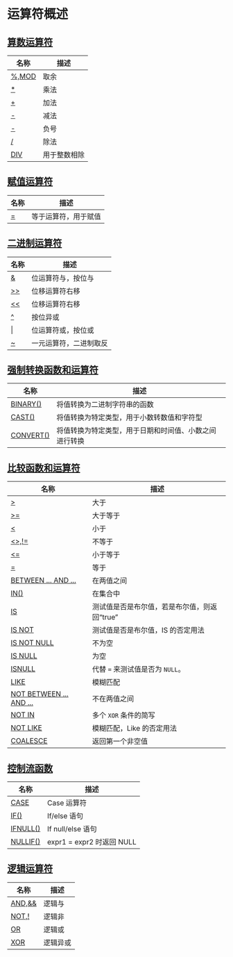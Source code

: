 # **运算符概述**

## [**算数运算符**](arithmetic-operators/arithmetic-operators-overview.md)

| 名称 | 描述|
|---|-----|
| [%,MOD](arithmetic-operators/mod.md) | 取余 |
| [*](arithmetic-operators/multiplication.md) | 乘法 |
| [+](arithmetic-operators/addition.md) | 加法 |
| [-](arithmetic-operators/minus.md) | 减法 |
| [-](arithmetic-operators/unary-minus.md) | 负号 |
| [/](arithmetic-operators/division.md) | 除法 |
| [DIV](arithmetic-operators/div.md) | 用于整数相除 |

## [**赋值运算符**](assignment-operators/assignment-operators-overview.md)

| 名称 | 描述|
|---|-----|
| [=](assignment-operators/equal.md) | 等于运算符，用于赋值 |

## [**二进制运算符**](bit-functions-and-operators/bit-functions-and-operators-overview.md)

| 名称 | 描述|
|---|-----|
| [&](bit-functions-and-operators/bitwise-and.md) | 位运算符与，按位与 |
| [>>](bit-functions-and-operators/right-shift.md) | 位移运算符右移 |
| [<<](bit-functions-and-operators/left-shift.md) |位移运算符右移 |
| [^](bit-functions-and-operators/bitwise-xor.md) |按位异或 |
| [\|](bit-functions-and-operators/bitwise-or.md) |位运算符或，按位或|
| [~](bit-functions-and-operators/bitwise-inversion.md) |一元运算符，二进制取反 |

## [**强制转换函数和运算符**](cast-functions-and-operators/cast-functions-and-operators-overview.md)

| 名称 | 描述|
|---|-----|
| [BINARY()](cast-functions-and-operators/binary.md) | 将值转换为二进制字符串的函数 |
| [CAST()](cast-functions-and-operators/cast.md) | 将值转换为特定类型，用于小数转数值和字符型 |
| [CONVERT()](cast-functions-and-operators/convert.md) | 将值转换为特定类型，用于日期和时间值、小数之间进行转换 |

## [**比较函数和运算符**](comparison-functions-and-operators/comparison-functions-and-operators-overview.md)

| 名称 | 描述|
|---|-----|
| [>](comparison-functions-and-operators/greater-than.md) | 大于 |
| [>=](comparison-functions-and-operators/greater-than-or-equal.md) | 大于等于 |
| [<](comparison-functions-and-operators/less-than.md) | 小于 |
| [<>,!=](comparison-functions-and-operators/not-equal.md) | 不等于 |
| [<=](comparison-functions-and-operators/less-than-or-equal.md) | 小于等于 |
| [=](comparison-functions-and-operators/assign-equal.md) | 等于 |
| [BETWEEN ... AND ...](comparison-functions-and-operators/between.md) | 在两值之间 |
| [IN()](comparison-functions-and-operators/in.md) | 在集合中 |
| [IS](comparison-functions-and-operators/is.md) | 测试值是否是布尔值，若是布尔值，则返回“true” |
| [IS NOT](comparison-functions-and-operators/is-not.md) | 测试值是否是布尔值，IS 的否定用法 |
| [IS NOT NULL](comparison-functions-and-operators/is-not-null.md) | 不为空 |
| [IS NULL](comparison-functions-and-operators/is-null.md) | 为空 |
| [ISNULL](comparison-functions-and-operators/function_isnull.md) | 代替 `=` 来测试值是否为 `NULL`。|
| [LIKE](comparison-functions-and-operators/like.md) | 模糊匹配 |
| [NOT BETWEEN ... AND ...](comparison-functions-and-operators/not-between.md) | 不在两值之间 |
| [NOT IN](comparison-functions-and-operators/not-in.md) | 多个 `XOR` 条件的简写 |
| [NOT LIKE](comparison-functions-and-operators/not-like.md) | 模糊匹配，Like 的否定用法 |
| [COALESCE](comparison-functions-and-operators/coalesce.md)|返回第一个非空值|

## [**控制流函数**](flow-control-functions/flow-control-functions-overview.md)

| 名称 | 描述|
|---|-----|
| [CASE](flow-control-functions/case-when.md) | Case 运算符 |
| [IF()](flow-control-functions/function_if.md) | If/else 语句 |
| [IFNULL()](flow-control-functions/function_ifnull.md) | If null/else 语句 |
| [NULLIF()](flow-control-functions/function_nullif.md) | expr1 = expr2 时返回 NULL |

## [**逻辑运算符**](logical-operators/logical-operators-overview.md)

| 名称 | 描述|
|---|-----|
| [AND,&&](logical-operators/and.md) | 逻辑与 |
| [NOT,!](logical-operators/not.md) | 逻辑非 |
| [OR](logical-operators/or.md) | 逻辑或 |
| [XOR](logical-operators/xor.md) | 逻辑异或 |
